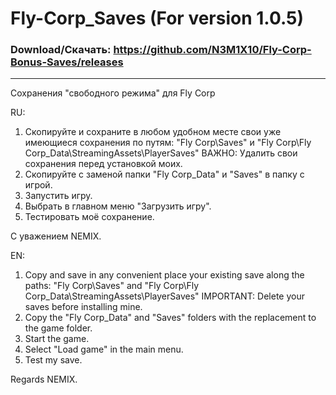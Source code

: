 # Fly-Corp_Saves (For version 1.0.5)

### Download/Скачать: https://github.com/N3M1X10/Fly-Corp-Bonus-Saves/releases

------------------------------------------------------------------------------
Сохранения "свободного режима" для Fly Corp

RU:
1. Скопируйте и сохраните в любом удобном месте свои уже имеющиеся сохранения по путям:
"Fly Corp\Saves\" и "Fly Corp\Fly Corp_Data\StreamingAssets\PlayerSaves\"
ВАЖНО: Удалить свои сохранения перед установкой моих.
2. Скопируйте с заменой папки "Fly Corp_Data" и "Saves" в папку с игрой.
4. Запустить игру.
5. Выбрать в главном меню "Загрузить игру".
6. Тестировать моё сохранение.

С уважением NEMIX.

EN:
1. Copy and save in any convenient place your existing save along the paths:
"Fly Corp\Saves\" and "Fly Corp\Fly Corp_Data\StreamingAssets\PlayerSaves\"
IMPORTANT: Delete your saves before installing mine.
2. Copy the "Fly Corp_Data" and "Saves" folders with the replacement to the game folder.
3. Start the game.
4. Select "Load game" in the main menu.
5. Test my save.

Regards NEMIX.
